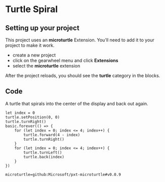 # Turtle Spiral

## Setting up your project

This project uses an **microturtle** Extension. You'll need to add it to your project to make it work.

* create a new project
* click on the gearwheel menu and click **Extensions**
* select the **microturtle** extension

After the project reloads, you should see the **turtle** category in the blocks.

## Code

A turtle that spirals into the center of the display and back out again.

```blocks
let index = 0
turtle.setPosition(0, 0)
turtle.turnRight()
basic.forever(() => {
    for (let index = 0; index <= 4; index++) {
        turtle.forward(4 - index)
        turtle.turnRight()
    }
    for (let index = 0; index <= 4; index++) {
        turtle.turnLeft()
        turtle.back(index)
    }
})
```

```package
microturtle=github:Microsoft/pxt-microturtle#v0.0.9
```

